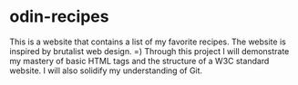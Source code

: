 # odin-recipes
This is a website that contains a list of my favorite recipes. The website is inspired by brutalist web design. =)
Through this project I will demonstrate my mastery of basic HTML tags and the structure of a W3C standard website. I will also
solidify my understanding of Git.
